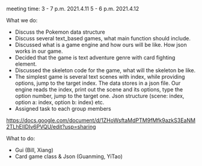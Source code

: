 meeting time: 3 - 7 p.m. 2021.4.11
              5 - 6 p.m. 2021.4.12

What we do:
- Discuss the Pokemon data structure 
- Discuss several text_based games, what main function should include.
- Discussed what is a game engine and how ours will be like. How json works in our game.
- Decided that the game is text adventure genre with card fighting element.
- Discussed the skeleton code for the game, what will the skeleton be like.
- The simplest game is several text scenes with index, while providing options, jump to the target index.
The data stores in a json file. Our engine reads the index, print out the scene and its options, type the option number, 
jump to the target one. Json structure (scene: index, option a: index, option b: index) etc.
- Assigned task to each group members

https://docs.google.com/document/d/1ZHoWsftaMdPTM9fMfk9azkS3EaNM2TLhEIIDIv6PVQU/edit?usp=sharing

What to do:
- Gui (Bill, Xiang)
- Card game class & Json (Guanming, YiTao)